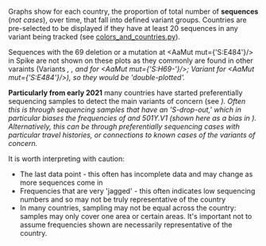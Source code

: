 Graphs show for each country, the proportion of total number of **sequences** (*not cases*), over time, that fall into defined variant groups. Countries are pre-selected to be displayed if they have at least 20 sequences in any variant being tracked (see [colors_and_countries.py](https://github.com/hodcroftlab/covariants/blob/master/scripts/colors_and_countries.py)).


Sequences with the 69 deletion or a mutation at <AaMut mut={'S:E484'}/> in Spike are not shown on these plots as they commonly are found in other varaints (Variants <Var name="S:N439K"/>, <Var name="S:Y453F"/>, and <Var name="S:N501"/> for <AaMut mut={'S:H69-'}/>; Variant <Var name="S:N501"/> for <AaMut mut={'S:E484'}/>), so they would be 'double-plotted'.

**Particularly from early 2021** many countries have started preferentially sequencing samples to detect the main variants of concern (see <Var name="S:N501"/>). Often this is through sequencing samples that have an 'S-drop-out,' which in particular biases the frequencies of <Var name="S:N439K"/> and 501Y.V1 (shown here as a bias in <Var name="S:N501"/>). Alternatively, this can be through preferentially sequencing cases with particular travel histories, or connections to known cases of the variants of concern.

It is worth interpreting with caution:
- The last data point - this often has incomplete data and may change as more sequences come in
- Frequencies that are very 'jagged' - this often indicates low sequencing numbers and so may not be truly representative of the country
- In many countries, sampling may not be equal across the country: samples may only cover one area or certain areas. It's important not to assume frequencies shown are necessarily representative of the country.

